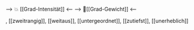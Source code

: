 --> 💥 [[Grad-Intensität]] <--
--> 🧱[[Grad-Gewicht]] <--

, [[zweitrangig]], [[weitaus]], [[untergeordnet]], [[zutiefst]], [[unerheblich]]